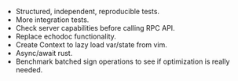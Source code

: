 - Structured, independent, reproducible tests.
- More integration tests.
- Check server capabilities before calling RPC API.
- Replace echodoc functionality.
- Create Context to lazy load var/state from vim.
- Async/await rust.
- Benchmark batched sign operations to see if optimization is really needed.

